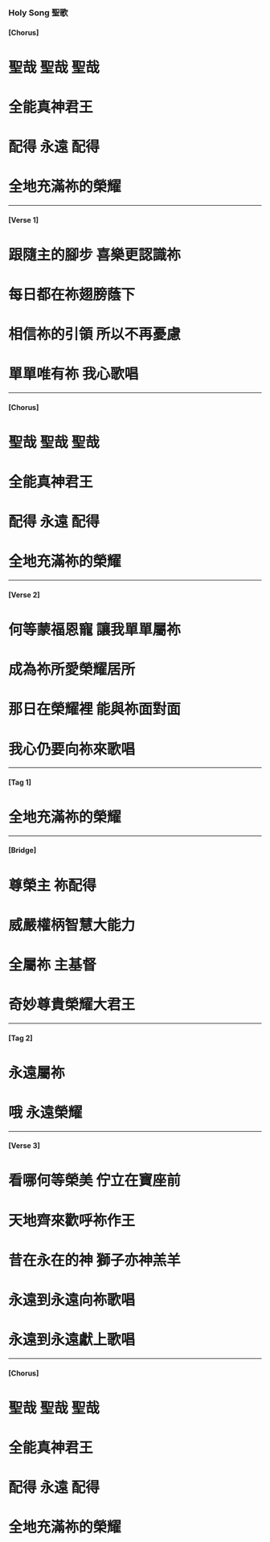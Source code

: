 ###  Holy Song 聖歌

#### [Chorus]
# 聖哉 聖哉 聖哉
# 全能真神君王
# 配得 永遠 配得
# 全地充滿祢的榮耀

---

#### [Verse 1]
# 跟隨主的腳步 喜樂更認識祢
# 每日都在祢翅膀蔭下
# 相信祢的引領 所以不再憂慮
# 單單唯有祢 我心歌唱

---

#### [Chorus]
# 聖哉 聖哉 聖哉
# 全能真神君王
# 配得 永遠 配得
# 全地充滿祢的榮耀

---

#### [Verse 2]
# 何等蒙福恩寵 讓我單單屬祢
# 成為祢所愛榮耀居所
# 那日在榮耀裡 能與祢面對面
# 我心仍要向祢來歌唱

---

#### [Tag 1]
# 全地充滿祢的榮耀


---

#### [Bridge]
# 尊榮主 祢配得
# 威嚴權柄智慧大能力
# 全屬祢 主基督
# 奇妙尊貴榮耀大君王

---

#### [Tag 2]
# 永遠屬祢
# 哦 永遠榮耀

---

#### [Verse 3]
# 看哪何等榮美 佇立在寶座前
# 天地齊來歡呼祢作王
# 昔在永在的神 獅子亦神羔羊
# 永遠到永遠向祢歌唱
# 永遠到永遠獻上歌唱
 
---

#### [Chorus]
# 聖哉 聖哉 聖哉
# 全能真神君王
# 配得 永遠 配得
# 全地充滿祢的榮耀
